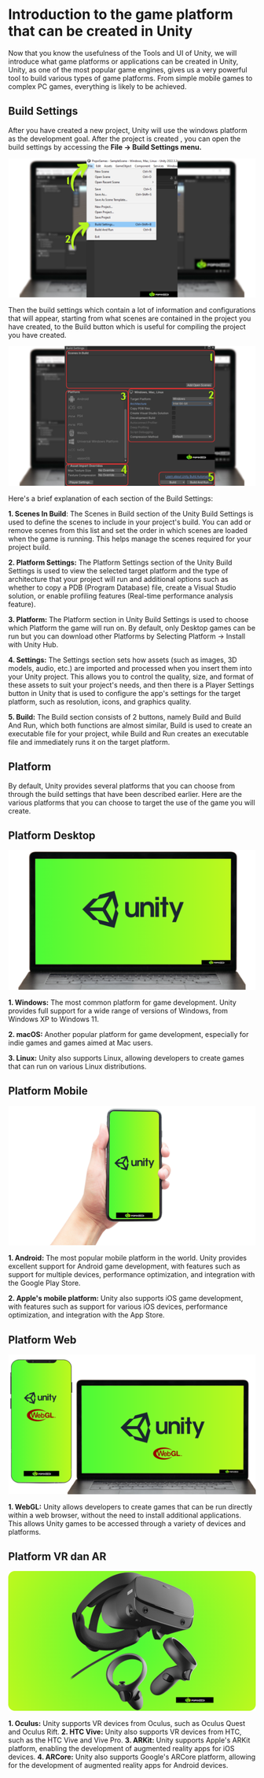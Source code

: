 # Introduction to the game platform that can be created in Unity 

Now that you know the usefulness of the Tools and UI of Unity, we will introduce what game platforms or applications can be created in Unity, Unity, as one of the most popular game engines, gives us a very powerful tool to build various types of game platforms. From simple mobile games to complex PC games, everything is likely to be achieved.

## Build Settings

After you have created a new project, Unity will use the windows platform as the development goal. After the project is created , you can open the build settings by accessing the **File -> Build Settings menu.**

![Gambar Proyek](1.png)

Then the build settings which contain a lot of information and configurations that will appear, starting from what scenes are contained in the project you have created, to the Build button which is useful for compiling the project you have created.

![!](2.png)

Here's a brief explanation of each section of the Build Settings:

**1. Scenes In Build**: The Scenes in Build section of the Unity Build Settings is used to define the scenes to include in your project's build. You can add or remove scenes from this list and set the order in which scenes are loaded when the game is running. This helps manage the scenes required for your project build.

**2. Platform Settings:** The Platform Settings section of the Unity Build Settings is used to view the selected target platform and the type of architecture that your project will run and additional options such as whether to copy a PDB (Program Database) file, create a Visual Studio solution, or enable profiling features (Real-time performance analysis feature).

**3. Platform:** The Platform section in Unity Build Settings is used to choose which Platform the game will run on. By default, only Desktop games can be run but you can download other Platforms by Selecting Platform -> Install with Unity Hub.

**4. Settings:** The Settings section sets how assets (such as images, 3D models, audio, etc.) are imported and processed when you insert them into your Unity project. This allows you to control the quality, size, and format of these assets to suit your project's needs, and then there is a Player Settings button in Unity that is used to configure the app's settings for the target platform, such as resolution, icons, and graphics quality.

**5. Build:** The Build section consists of 2 buttons, namely Build and Build And Run, which both functions are almost similar, Build is used to create an executable file for your project, while Build and Run creates an executable file and immediately runs it on the target platform.

## Platform

By default, Unity provides several platforms that you can choose from through the build settings that have been described earlier. Here are the various platforms that you can choose to target the use of the game you will create.

## Platform Desktop

![](4.png)

**1. Windows:** The most common platform for game development. Unity provides full support for a wide range of versions of Windows, from Windows XP to Windows 11.

**2. macOS:** Another popular platform for game development, especially for indie games and games aimed at Mac users.

**3. Linux:** Unity also supports Linux, allowing developers to create games that can run on various Linux distributions.

## Platform Mobile

![](5.png)

**1. Android:** The most popular mobile platform in the world. Unity provides excellent support for Android game development, with features such as support for multiple devices, performance optimization, and integration with the Google Play Store.

**2. Apple's mobile platform:** Unity also supports iOS game development, with features such as support for various iOS devices, performance optimization, and integration with the App Store.

## Platform Web 

![](6.png)

**1. WebGL:** Unity allows developers to create games that can be run directly within a web browser, without the need to install additional applications. This allows Unity games to be accessed through a variety of devices and platforms.

## Platform VR dan AR

![](7.png)

**1. Oculus:** Unity supports VR devices from Oculus, such as Oculus Quest and Oculus Rift.
**2. HTC Vive:** Unity also supports VR devices from HTC, such as the HTC Vive and Vive Pro.
**3. ARKit:** Unity supports Apple's ARKit platform, enabling the development of augmented reality apps for iOS devices.
**4. ARCore:** Unity also supports Google's ARCore platform, allowing for the development of augmented reality apps for Android devices.
